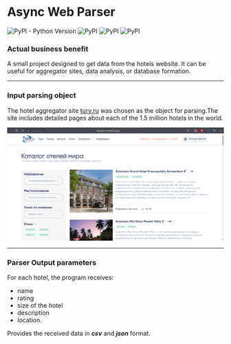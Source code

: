 # Async Web Parser

![PyPI - Python Version](https://img.shields.io/pypi/pyversions/beautifulsoup4)
![PyPI](https://img.shields.io/pypi/v/beautifulsoup4?label=beautifulsoup4&color=purple)
![PyPI](https://img.shields.io/pypi/v/aiohttp?label=aiohttp&color=yellow)
![PyPI](https://img.shields.io/pypi/v/asyncio?label=asyncio&color=green)

### Actual business benefit

A small project designed to get data from the hotels website. It can be useful for aggregator sites, data analysis, or database formation.

___

### Input parsing object

The hotel aggregator site [tury.ru](https://www.tury.ru/hotel/) was chosen as the object for parsing.The site includes detailed pages about each of the 1.5 million hotels in the world.

![Site page](https://github.com/ShatAlex/AsyncWebParser/blob/master/ReadMeImages/site_page.png)

___

### Parser Output parameters

For each hotel, the program receives:
+ name
+ rating
+ size of the hotel
+ description
+ location. 

Provides the received data in **_csv_** and **_json_** format.
